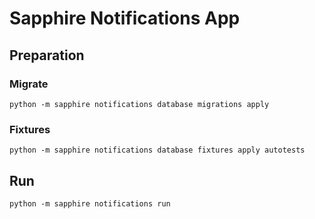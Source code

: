 # Sapphire Notifications App

## Preparation

### Migrate

```shell
python -m sapphire notifications database migrations apply 
```

### Fixtures
```shell
python -m sapphire notifications database fixtures apply autotests
```

## Run

```shell
python -m sapphire notifications run
```
